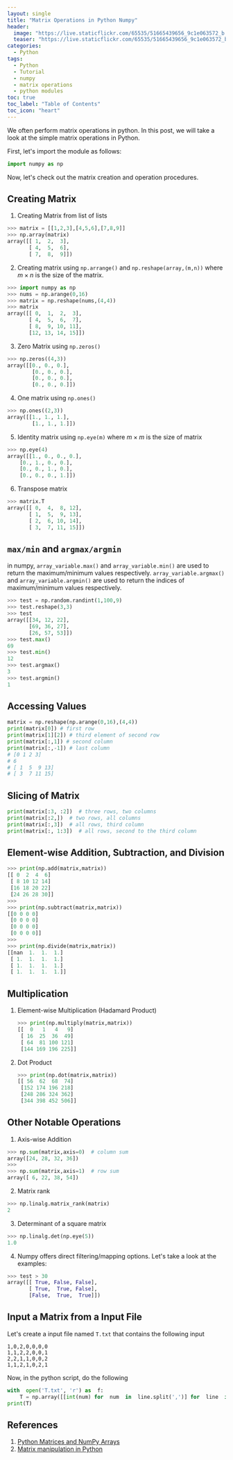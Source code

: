 ```yaml
---
layout: single
title: "Matrix Operations in Python Numpy"
header:
  image: "https://live.staticflickr.com/65535/51665439656_9c1e063572_b.jpg"
  teaser: "https://live.staticflickr.com/65535/51665439656_9c1e063572_b.jpg"
categories:
  - Python
tags:
  - Python
  - Tutorial
  - numpy
  - matrix operations
  - python modules
toc: true
toc_label: "Table of Contents"
toc_icon: "heart"
---
```


We often perform matrix operations in python. In this post, we will take a look at the simple matrix operations in Python.

First, let's import the module as follows:
```python
import numpy as np
```
Now, let's check out the matrix creation and operation procedures.

## Creating Matrix
1. Creating Matrix from list of lists
```python
>>> matrix = [[1,2,3],[4,5,6],[7,8,9]]
>>> np.array(matrix)
array([[ 1,  2,  3],
       [ 4,  5,  6],
       [ 7,  8,  9]])
```
2. Creating matrix using `np.arrange()` and `np.reshape(array,(m,n))` where $m \times n$ is the size of the matrix.
```python
>>> import numpy as np
>>> nums = np.arange(0,16)
>>> matrix = np.reshape(nums,(4,4))
>>> matrix
array([[ 0,  1,  2,  3],
       [ 4,  5,  6,  7],
       [ 8,  9, 10, 11],
       [12, 13, 14, 15]])
```

3. Zero Matrix using `np.zeros()`
```python
>>> np.zeros((4,3))
array([[0., 0., 0.],
        [0., 0., 0.],
        [0., 0., 0.],
        [0., 0., 0.]])
```

4. One matrix using `np.ones()`

```python
>>> np.ones((2,3))
array([[1., 1., 1.],
        [1., 1., 1.]])
```
5. Identity matrix using `np.eye(m)` where $m \times m$ is the size of matrix

```python
>>> np.eye(4)
array([[1., 0., 0., 0.],
    [0., 1., 0., 0.],
    [0., 0., 1., 0.],
    [0., 0., 0., 1.]])
```
6. Transpose matrix
```python
>>> matrix.T
array([[ 0,  4,  8, 12],
       [ 1,  5,  9, 13],
       [ 2,  6, 10, 14],
       [ 3,  7, 11, 15]])
```

## `max/min` and `argmax/argmin`
in numpy, `array_variable.max()` and `array_variable.min()` are used to return the maximum/minimum values respectively. `array_variable.argmax()` and `array_variable.argmin()` are used to return the indices of maximum/minimum values respectively. 

```python
>>> test = np.random.randint(1,100,9)
>>> test.reshape(3,3)
>>> test
array([[34, 12, 22],
       [69, 36, 27],
       [26, 57, 53]])
>>> test.max()
69
>>> test.min()
12
>>> test.argmax()
3
>>> test.argmin()
1
```

## Accessing Values
```python
matrix = np.reshape(np.arange(0,16),(4,4))
print(matrix[0]) # first row
print(matrix[1][2]) # third element of second row
print(matrix[:,1]) # second column
print(matrix[:,-1]) # last column
# [0 1 2 3]
# 6
# [ 1  5  9 13]
# [ 3  7 11 15]
```

## Slicing of Matrix
```python
print(matrix[:3, :2])  # three rows, two columns
print(matrix[:2,])  # two rows, all columns
print(matrix[:,3])  # all rows, third column
print(matrix[:, 1:3])  # all rows, second to the third column
```

## Element-wise Addition, Subtraction, and Division
```python
>>> print(np.add(matrix,matrix))
[[ 0  2  4  6]
 [ 8 10 12 14]
 [16 18 20 22]
 [24 26 28 30]]
>>>
>>> print(np.subtract(matrix,matrix))
[[0 0 0 0]
 [0 0 0 0]
 [0 0 0 0]
 [0 0 0 0]]
>>>
>>> print(np.divide(matrix,matrix))
[[nan  1.  1.  1.]
 [ 1.  1.  1.  1.]
 [ 1.  1.  1.  1.]
 [ 1.  1.  1.  1.]]
```

## Multiplication
1. Element-wise Multiplication (Hadamard Product)
	```python
	>>> print(np.multiply(matrix,matrix))
	[[  0   1   4   9]
	 [ 16  25  36  49]
	 [ 64  81 100 121]
	 [144 169 196 225]]
	```

2. Dot Product
	```python
	>>> print(np.dot(matrix,matrix))
	[[ 56  62  68  74]
	 [152 174 196 218]
	 [248 286 324 362]
	 [344 398 452 506]]
	```

## Other Notable Operations
1. Axis-wise Addition
```python
>>> np.sum(matrix,axis=0)  # column sum
array([24, 28, 32, 36])
>>>
>>> np.sum(matrix,axis=1)  # row sum
array([ 6, 22, 38, 54])
```

2. Matrix rank
```python
>>> np.linalg.matrix_rank(matrix)
2
```
3. Determinant of a square matrix
```python
>>> np.linalg.det(np.eye(5))
1.0
```
4. Numpy offers direct filtering/mapping options. Let's take a look at the examples:
```python
>>> test > 30
array([[ True, False, False],
       [ True,  True, False],
       [False,  True,  True]])
```

## Input a Matrix from a Input File
Let's create a input file named `T.txt` that contains the following input
```
1,0,2,0,0,0,0
1,1,2,2,0,0,1
2,2,1,1,0,0,2
1,1,2,1,0,2,1
```

Now, in the python script, do the following
```python
with  open('T.txt', 'r') as  f:
	T = np.array([[int(num) for  num  in  line.split(',')] for  line  in  f])
print(T)
```

## References
1. [Python Matrices and NumPy Arrays](https://www.programiz.com/python-programming/matrix)
2. [Matrix manipulation in Python](https://www.geeksforgeeks.org/matrix-manipulation-python/)
<!--stackedit_data:
eyJoaXN0b3J5IjpbMTY0Mzc3ODMxMiwxNjE3NzQyOTFdfQ==
-->